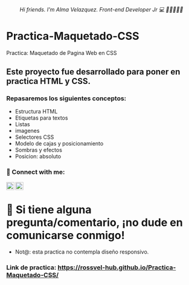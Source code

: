 <h6 align="center">
Hi friends. I'm Alma Velazquez. Front-end Developer Jr 💻 👋🤓🥳👨‍🎓
</h6> 

# Practica-Maquetado-CSS
Practica: Maquetado de Pagina Web en CSS

## Este proyecto fue desarrollado para poner en practica HTML y CSS. 

### Repasaremos los siguientes conceptos:
* Estructura HTML
* Etiquetas para textos
* Listas
* imagenes
* Selectores CSS
* Modelo de cajas y posicionamiento
* Sombras y efectos
* Posicion: absoluto



### 🤝 Connect with me:

<a href="https://www.linkedin.com/in/alma-rosa-vel%C3%A1zquez-9853a7191/"><img align="left" src="https://raw.githubusercontent.com/yushi1007/yushi1007/main/images/linkedin.svg" alt="Alma Velazquez | LinkedIn" width="21px"/></a>
<a href="https://www.instagram.com/rooxcross/"><img align="left" src="https://raw.githubusercontent.com/yushi1007/yushi1007/main/images/instagram.svg" alt="Alma Velazquez | Instagram" width="21px"/></a>
</br>
# 💬 Si tiene alguna pregunta/comentario, ¡no dude en comunicarse conmigo!


- Not@: esta practica no contempla diseño responsivo.



### Link de practica: https://rossvel-hub.github.io/Practica-Maquetado-CSS/

